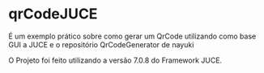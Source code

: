 # qrCodeJUCE
É um exemplo prático sobre como gerar um QrCode utilizando como base GUI a JUCE e o repositório QrCodeGenerator de nayuki

O Projeto foi feito utilizando a versão 7.0.8 do Framework JUCE. 
